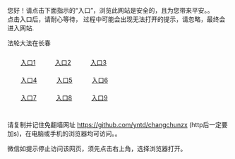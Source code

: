 您好！请点击下面指示的“入口”，浏览此网站是安全的，且为您带来平安。。 <br/>
点击入口后，请耐心等待， 过程中可能会出现无法打开的提示，请忽略，最终会进入网站. </br>

法轮大法在长春<br/>
<div style="padding:10px"><a style="margin:20px" target="_blank" href="https://dduv4tr0ubo9y.cloudfront.net/2Qpsp?oqefjsim" id="ccLink1" rel="nofollow">入口1</a> <a target="_blank" style="margin:20px" href="https://d2schgammwiy6u.cloudfront.net/2Qpsp?hagyjt" id="ccLink2" rel="nofollow">入口2</a> <a style="margin:20px" target="_blank" href="https://d2w7dd85b2crjy.cloudfront.net/2Qpsp?aopuczcg" id="ccLink3" rel="nofollow">入口3</a></div>

<div style="padding:10px" ><a style="margin:20px" target="_blank" href="https://dduv4tr0ubo9y.cloudfront.net/2Qpsp?oqefjsim" id="ccLink4" rel="nofollow">入口4</a> <a style="margin:20px" href="https://d2schgammwiy6u.cloudfront.net/2Qpsp?hagyjt" target="_blank" id="ccLink5" rel="nofollow">入口5</a> <a style="margin:20px" href="https://d2w7dd85b2crjy.cloudfront.net/2Qpsp?aopuczcg" target="_blank" id="ccLink6" rel="nofollow">入口6</a></div>

<div style="padding:10px"><a style="margin:20px" target="_blank" href="https://dduv4tr0ubo9y.cloudfront.net/2Qpsp?oqefjsim" id="ccLink7" rel="nofollow">入口7</a> <a style="margin:20px" href="https://d2schgammwiy6u.cloudfront.net/2Qpsp?hagyjt" target="_blank" id="ccLink8" rel="nofollow">入口8</a> <a style="margin:20px" target="_blank" href="https://d2w7dd85b2crjy.cloudfront.net/2Qpsp?aopuczcg" id="ccLink9" rel="nofollow">入口9</a></div>

<br/>



请复制并记住免翻墙网址 https://github.com/yntd/changchunzx (http后一定要加s)，在电脑或手机的浏览器均可访问。。<br/>

微信如提示停止访问该网页，须先点击右上角，选择浏览器打开。
